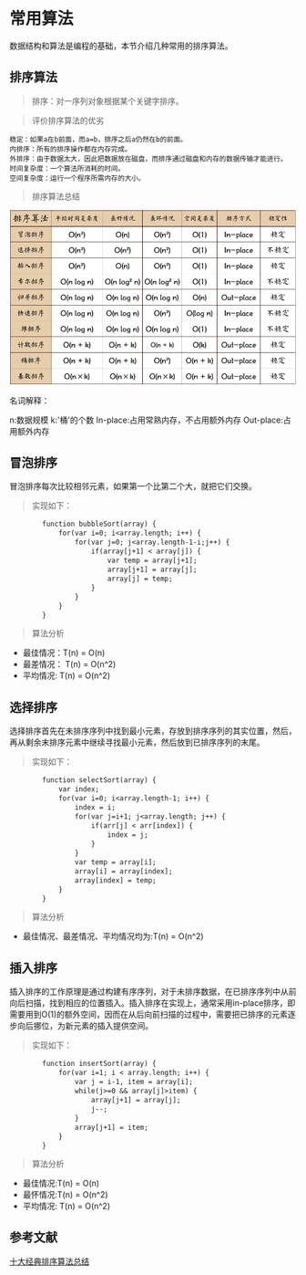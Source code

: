 # 常用算法

数据结构和算法是编程的基础，本节介绍几种常用的排序算法。

## 排序算法

> 排序：对一序列对象根据某个关键字排序。

> 评价排序算法的优劣

```
稳定：如果a在b前面，而a=b，排序之后a仍然在b的前面。
内排序：所有的排序操作都在内存完成。
外排序：由于数据太大，因此把数据放在磁盘，而排序通过磁盘和内存的数据传输才能进行。
时间复杂度：一个算法所消耗的时间。
空间复杂度：运行一个程序所需内存的大小。
```

> 排序算法总结

![排序算法](../image/排序算法.jpg)

名词解释：

n:数据规模   k:'桶'的个数  In-place:占用常熟内存，不占用额外内存 Out-place:占用额外内存


## 冒泡排序

冒泡排序每次比较相邻元素，如果第一个比第二个大，就把它们交换。

> 实现如下：

```
        function bubbleSort(array) {
            for(var i=0; i<array.length; i++) {
                for(var j=0; j<array.length-1-i;j++) {
                    if(array[j+1] < array[j]) {
                        var temp = array[j+1];
                        array[j+1] = array[j];
                        array[j] = temp;
                    }
                }
            }
        }
```


> 算法分析

- 最佳情况：T(n) = O(n)
- 最差情况： T(n) = O(n^2)
- 平均情况: T(n) = O(n^2)

## 选择排序

选择排序首先在未排序序列中找到最小元素，存放到排序序列的其实位置，然后，再从剩余末排序元素中继续寻找最小元素，然后放到已排序序列的末尾。

> 实现如下：

```
        function selectSort(array) {
            var index;
            for(var i=0; i<array.length-1; i++) {
                index = i;
                for(var j=i+1; j<array.length; j++) {
                    if(arr[j] < arr[index]) {
                        index = j;
                    }
                }
                var temp = array[i];
                array[i] = array[index];
                array[index] = temp;
            }
        }
```

> 算法分析

 - 最佳情况、最差情况、平均情况均为:T(n) = O(n^2)

## 插入排序

插入排序的工作原理是通过构建有序序列，对于未排序数据，在已排序序列中从前向后扫描，找到相应的位置插入。插入排序在实现上，通常采用in-place排序，即需要用到O(1)的额外空间，因而在从后向前扫描的过程中，需要把已排序的元素逐步向后挪位，为新元素的插入提供空间。

> 实现如下：

```
        function insertSort(array) {
            for(var i=1; i < array.length; i++) {
                var j = i-1, item = array[i];
                while(j>=0 && array[j]>item) {
                    array[j+1] = array[j];
                    j--;
                }
                array[j+1] = item;
            }
        }
```

> 算法分析

- 最佳情况:T(n) = O(n)
- 最怀情况:T(n) = O(n^2)
- 平均情况: T(n) = O(n^2)

## 参考文献

[十大经典排序算法总结](https://juejin.im/post/57dcd394a22b9d00610c5ec8)